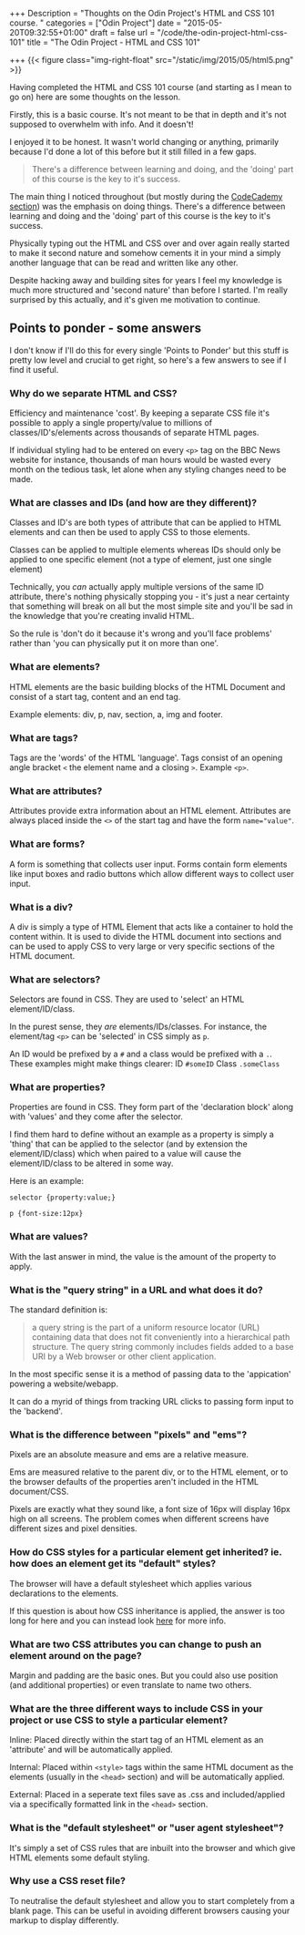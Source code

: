 +++
Description = "Thoughts on the Odin Project's HTML and CSS 101 course. "
categories = ["Odin Project"]
date = "2015-05-20T09:32:55+01:00"
draft = false
url = "/code/the-odin-project-html-css-101"
title = "The Odin Project - HTML and CSS 101"

+++
{{< figure class="img-right-float" src="/static/img/2015/05/html5.png" >}}

Having completed the HTML and CSS 101 course (and starting as I mean to go on) here are some thoughts on the lesson.

Firstly, this is a basic course. It's not meant to be that in depth and it's not supposed to overwhelm with info. And it doesn't!

I enjoyed it to be honest. It wasn't world changing or anything, primarily because I'd done a lot of this before but it still filled in a few gaps.

> There's a difference between learning and doing, and the 'doing' part of this course is the key to it's success.

The main thing I noticed throughout (but mostly during the [CodeCademy section](http://www.codecademy.com/courses/web-beginner-en-HZA3b/0/1)) was the emphasis on doing things. There's a difference between learning and doing and the 'doing' part of this course is the key to it's success.

Physically typing out the HTML and CSS over and over again really started to make it second nature and somehow cements it in your mind a simply another language that can be read and written like any other.
<!--more-->
Despite hacking away and building sites for years I feel my knowledge is much more structured and 'second nature' than before I started. I'm really surprised by this actually, and it's given me motivation to continue.

## Points to ponder - some answers

I don't know if I'll do this for every single 'Points to Ponder' but this stuff is pretty low level and crucial to get right, so here's a few answers to see if I find it useful.

### Why do we separate HTML and CSS?

Efficiency and maintenance 'cost'. By keeping a separate CSS file it's possible to apply a single property/value to millions of classes/ID's/elements across thousands of separate HTML pages.

If individual styling had to be entered on every `<p>` tag on the BBC News website for instance, thousands of man hours would be wasted every month on the tedious task, let alone when any styling changes need to be made.

### What are classes and IDs (and how are they different)?

Classes and ID's are both types of attribute that can be applied to HTML elements and can then be used to apply CSS to those elements.

Classes can be applied to multiple elements whereas IDs should only be applied to one specific element (not a type of element, just one single element)

Technically, you *can* actually apply multiple versions of the same ID attribute, there's nothing physically stopping you - it's just a near certainty that something will break on all but the most simple site and you'll be sad in the knowledge that you're creating invalid HTML.

So the rule is 'don't do it because it's wrong and you'll face problems' rather than 'you can physically put it on more than one'.

### What are elements?

HTML elements are the basic building blocks of the HTML Document and consist of a start tag, content and an end tag.

Example elements: div, p, nav, section, a, img and footer.

### What are tags?

Tags are the 'words' of the HTML 'language'. Tags consist of an opening angle bracket `<` the element name and a closing `>`. Example `<p>`.

### What are attributes?

Attributes provide extra information about an HTML element. Attributes are always placed inside the `<>` of the start tag and have the form `name="value"`.

### What are forms?

A form is something that collects user input. Forms contain form elements like input boxes and radio buttons which allow different ways to collect user input.

### What is a div?

A div is simply a type of HTML Element that acts like a container to hold the content within. It is used to divide the HTML document into sections and can be used to apply CSS to very large or very specific sections of the HTML document.

### What are selectors?

Selectors are found in CSS. They are used to 'select' an HTML element/ID/class.

In the purest sense, they *are* elements/IDs/classes. For instance, the element/tag `<p>` can be 'selected' in CSS simply as `p`.

An ID would be prefixed by a `#` and a class would be prefixed with a `.`. These examples might make things clearer: ID `#someID` Class `.someClass`

### What are properties?

Properties are found in CSS. They form part of the 'declaration block' along with 'values' and they come after the selector.

I find them hard to define without an example as a property is simply a 'thing' that can be applied to the selector (and by extension the element/ID/class) which when paired to a value will cause the element/ID/class to be altered in some way.

Here is an example:

`selector {property:value;}`

`p {font-size:12px}`

### What are values?

With the last answer in mind, the value is the amount of the property to apply.

### What is the "query string" in a URL and what does it do?

The standard definition is:

> a query string is the part of a uniform resource locator (URL) containing data that does not fit conveniently into a hierarchical path structure. The query string commonly includes fields added to a base URI by a Web browser or other client application.

In the most specific sense it is a method of passing data to the 'appication' powering a website/webapp.

It can do a myrid of things from tracking URL clicks to passing form input to the 'backend'.

### What is the difference between "pixels" and "ems"?

Pixels are an absolute measure and ems are a relative measure.

Ems are measured relative to the parent div, or to the HTML element, or to the browser defaults of the properties aren't included in the HTML document/CSS.

Pixels are exactly what they sound like, a font size of 16px will display 16px high on all screens. The problem comes when different screens have different sizes and pixel densities.

### How do CSS styles for a particular element get inherited? ie. how does an element get its "default" styles?

The browser will have a default stylesheet which applies various declarations to the elements.

If this question is about how CSS inheritance is applied, the answer is too long for here and you can instead look [here](http://dorward.me.uk/www/css/inheritance/) for more info.

### What are two CSS attributes you can change to push an element around on the page?

Margin and padding are the basic ones. But you could also use position (and additional properties) or even translate to name two others.

### What are the three different ways to include CSS in your project or use CSS to style a particular element?

Inline: Placed directly within the start tag of an HTML element as an 'attribute' and will be automatically applied.

Internal: Placed within `<style>` tags within the same HTML document as the elements (usually in the `<head>` section) and will be automatically applied.

External: Placed in a seperate text files save as .css and included/applied via a specifically formatted link in the `<head>` section.

### What is the "default stylesheet" or "user agent stylesheet"?

It's simply a set of CSS rules that are inbuilt into the browser and which give HTML elements some default styling.

### Why use a CSS reset file?

To neutralise the default stylesheet and allow you to start completely from a blank page. This can be useful in avoiding different browsers causing your markup to display differently.
